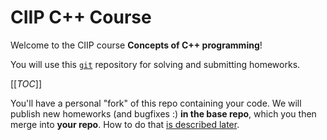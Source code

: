 # CIIP C++ Course

Welcome to the CIIP course **Concepts of C++ programming**!

You will use this [`git`](https://git-scm.org) repository for solving and submitting homeworks.


[[_TOC_]]


You'll have a personal "fork" of this repo containing your code.
We will publish new homeworks (and bugfixes :) **in the base repo**, which you then merge into **your repo**.
How to do that [is described later](#TODO).
